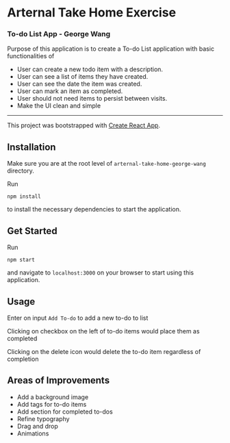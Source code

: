 # Arternal Take Home Exercise
### To-do List App - George Wang

Purpose of this application is to create a To-do List application with basic functionalities of 

- User can create a new todo item with a description.
- User can see a list of items they have created.
- User can see the date the item was created.
- User can mark an item as completed.
- User should not need items to persist between visits.
- Make the UI clean and simple

---
This project was bootstrapped with [Create React App](https://github.com/facebook/create-react-app).

## Installation

Make sure you are at the root level of `arternal-take-home-george-wang` directory.

Run
```
npm install
```
to install the necessary dependencies to start the application.

## Get Started

Run
```
npm start
```

and navigate to `localhost:3000` on your browser to start using this application.

## Usage

Enter on input `Add To-do` to add a new to-do to list

Clicking on checkbox on the left of to-do items would place them as completed

Clicking on the delete icon would delete the to-do item regardless of completion

## Areas of Improvements

- Add a background image
- Add tags for to-do items
- Add section for completed to-dos
- Refine typography
- Drag and drop
- Animations